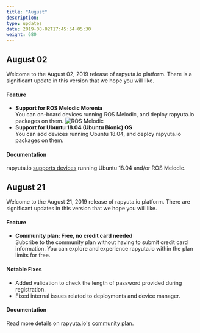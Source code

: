 ```yaml
---
title: "August"
description:
type: updates
date: 2019-08-02T17:45:54+05:30
weight: 680
---
```

## August 02
Welcome to the August 02, 2019 release of rapyuta.io platform.
There is a significant update in this version that
we hope you will like.

#### Feature

* **Support for ROS Melodic Morenia**    
  You can on-board devices running ROS Melodic, and deploy rapyuta.io
  packages on them.
  ![ROS Melodic](/images/updates/ros-melodic.png?classes=border,shadow&width=30pc)
* **Support for Ubuntu 18.04 (Ubuntu Bionic) OS**    
  You can add devices running Ubuntu 18.04, and deploy rapyuta.io
  packages on them.

#### Documentation
rapyuta.io [supports devices](/getting-started/add-new-device/#device-requirements) running Ubuntu 18.04 and/or
ROS Melodic.

## August 21
Welcome to the August 21, 2019 release of rapyuta.io platform.
There are significant updates in this version that we hope you will
like.

#### Feature

* **Community plan: Free, no credit card needed**    
  Subcribe to the community plan without having to submit credit card
  information. You can explore and experience rapyuta.io within the
  plan limits for free.  

#### Notable Fixes

* Added validation to check the length of password provided
  during registration.
* Fixed internal issues related to deployments and device manager.

#### Documentation
Read more details on rapyuta.io's
[community plan](/pricing/subscription-plans/#community-plan).